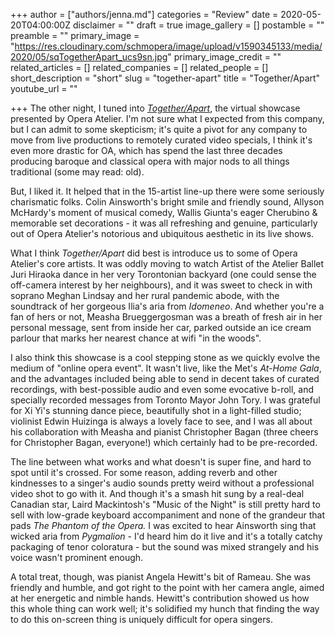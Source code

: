 +++
author = ["authors/jenna.md"]
categories = "Review"
date = 2020-05-20T04:00:00Z
disclaimer = ""
draft = true
image_gallery = []
postamble = ""
preamble = ""
primary_image = "https://res.cloudinary.com/schmopera/image/upload/v1590345133/media/2020/05/sqTogetherApart_ucs9sn.jpg"
primary_image_credit = ""
related_articles = []
related_companies = []
related_people = []
short_description = "short"
slug = "together-apart"
title = "Together/Apart"
youtube_url = ""

+++
The other night, I tuned into [_Together/Apart_](https://www.operaatelier.com/season-and-tickets/2020-2021-season/together-apart-opera-atelier), the virtual showcase presented by Opera Atelier. I'm not sure what I expected from this company, but I can admit to some skepticism; it's quite a pivot for any company to move from live productions to remotely curated video specials, I think it's even more drastic for OA, which has spend the last three decades producing baroque and classical opera with major nods to all things traditional (some may read: old).

But, I liked it. It helped that in the 15-artist line-up there were some seriously charismatic folks. Colin Ainsworth's bright smile and friendly sound, Allyson McHardy's moment of musical comedy, Wallis Giunta's eager Cherubino & memorable set decorations - it was all refreshing and genuine, particularly out of Opera Atelier's notorious and ubiquitous aesthetic in its live shows.

What I think _Together/Apart_ did best is introduce us to some of Opera Atelier's core artists. It was oddly moving to watch Artist of the Atelier Ballet Juri Hiraoka dance in her very Torontonian backyard (one could sense the off-camera interest by her neighbours), and it was sweet to check in with soprano Meghan Lindsay and her rural pandemic abode, with the soundtrack of her gorgeous Ilia's aria from _Idomeneo_. And whether you're a fan of hers or not, Measha Brueggergosman was a breath of fresh air in her personal message, sent from inside her car, parked outside an ice cream parlour that marks her nearest chance at wifi "in the woods".

I also think this showcase is a cool stepping stone as we quickly evolve the medium of "online opera event". It wasn't live, like the Met's _At-Home Gala_, and the advantages included being able to send in decent takes of curated recordings, with best-possible audio and even some evocative b-roll, and specially recorded messages from Toronto Mayor John Tory. I was grateful for Xi Yi's stunning dance piece, beautifully shot in a light-filled studio; violinist Edwin Huizinga is always a lovely face to see, and I was all about his collaboration with Measha and pianist Christopher Bagan (three cheers for Christopher Bagan, everyone!) which certainly had to be pre-recorded.

The line between what works and what doesn't is super fine, and hard to spot until it's crossed. For some reason, adding reverb and other kindnesses to a singer's audio sounds pretty weird without a professional video shot to go with it. And though it's a smash hit sung by a real-deal Canadian star, Laird Mackintosh's "Music of the Night" is still pretty hard to sell with low-grade keyboard accompaniment and none of the grandeur that pads _The Phantom of the Opera._ I was excited to hear Ainsworth sing that wicked aria from _Pygmalion_ - I'd heard him do it live and it's a totally catchy packaging of tenor coloratura - but the sound was mixed strangely and his voice wasn't prominent enough.

A total treat, though, was pianist Angela Hewitt's bit of Rameau. She was friendly and humble, and got right to the point with her camera angle, aimed at her energetic and nimble hands. Hewitt's contribution showed us how this whole thing can work well; it's solidified my hunch that finding the way to do this on-screen thing is uniquely difficult for opera singers.